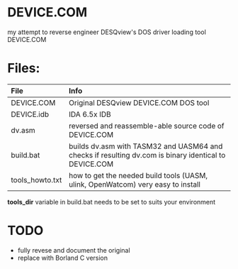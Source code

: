 # DEVICE.COM

my attempt to reverse engineer DESQview's DOS driver loading tool DEVICE.COM 

# Files:

| File              | Info                                                                                                                     |
| :---------------- | :----------------------------------------------------------------------------------------------------------------------- |
| DEVICE.COM        | Original DESQview DEVICE.COM DOS tool                                                                                    |
| DEVICE.idb        | IDA 6.5x IDB                                                                                                             |
| dv.asm            | reversed and reassemble-able source code of DEVICE.COM                                                                   |
| build.bat         | builds dv.asm with TASM32 and UASM64 and checks if resulting dv.com is binary identical to DEVICE.COM                    |
| tools_howto.txt   | how to get the needed build tools (UASM, ulink, OpenWatcom) very easy to install                                         |

 **tools_dir** variable in build.bat needs to be set to suits your environment
 
 # TODO
 - fully revese and document the original
 - replace with Borland C version
